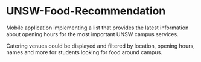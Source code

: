 # UNSW-Food-Recommendation

Mobile application implementing a list that provides the latest information about opening
hours for the most important UNSW campus services.

Catering venues could be displayed and filtered by location, opening hours, names and more
for students looking for food around campus. 
